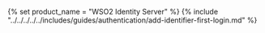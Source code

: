 {% set product_name = "WSO2 Identity Server" %}
{% include "../../../../../includes/guides/authentication/add-identifier-first-login.md" %}